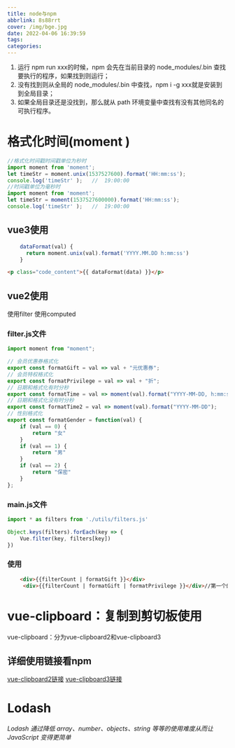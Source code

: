 ```yaml
---
title: node与npm
abbrlink: 8s88rrt
cover: /img/bge.jpg
date: 2022-04-06 16:39:59
tags:
categories:
---
```




1. 运行 npm run xxx的时候，npm 会先在当前目录的 node_modules/.bin 查找要执行的程序，如果找到则运行；
2. 没有找到则从全局的 node_modules/.bin 中查找，npm i -g xxx就是安装到到全局目录；
3. 如果全局目录还是没找到，那么就从 path 环境变量中查找有没有其他同名的可执行程序。

<!-- more -->

# 格式化时间(moment )

```js
//格式化时间戳时间戳单位为秒时
import moment from 'moment';
let timeStr = moment.unix(1537527600).format('HH:mm:ss');
console.log('timeStr' );   //  19:00:00
//时间戳单位为毫秒时
import moment from 'moment';
let timeStr = moment(1537527600000).format('HH:mm:ss');
console.log('timeStr' );   //  19:00:00
```

## vue3使用

```js
    dataFormat(val) {
      return moment.unix(val).format('YYYY.MM.DD h:mm:ss')
    }
```
```html
<p class="code_content">{{ dataFormat(data) }}</p>
```

## vue2使用

使用filter  使用computed

### filter.js文件

```js
import moment from "moment";

// 会员优惠券格式化
export const formatGift = val => val + "元优惠券";
// 会员特权格式化
export const formatPrivilege = val => val + "折";
// 日期和格式化有时分秒
export const formatTime = val => moment(val).format("YYYY-MM-DD, h:mm:ss");
// 日期和格式化没有时分秒
export const formatTime2 = val => moment(val).format("YYYY-MM-DD");
// 性别格式化
export const formatGender = function(val) {
    if (val == 0) {
        return "女"
    }
    if (val == 1) {
        return "男"
    }
    if (val == 2) {
        return "保密"
    }
};
```
### main.js文件

```js
import * as filters from './utils/filters.js'

Object.keys(filters).forEach(key => {
    Vue.filter(key, filters[key])
})
```
### 使用

```html
    <div>{{filterCount | formatGift }}</div>
     <div>{{filterCount | formatGift | formatPrivilege }}</div>//第一个的返回值作为第二个的参数
```
# vue-clipboard：复制到剪切板使用
vue-clipboard：分为vue-clipboard2和vue-clipboard3
## 详细使用链接看npm
[vue-clipboard2链接](https://www.npmjs.com/package/vue-clipboard2)
[vue-clipboard3链接](https://www.npmjs.com/package/vue-clipboard3)
# Lodash

###### Lodash 通过降低 array、number、objects、string 等等的使用难度从而让 JavaScript 变得更简单
